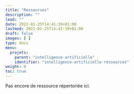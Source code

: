 ```yaml
---
title: "Ressources"
description: ""
lead: ""
date: 2022-01-25T14:41:39+01:00
lastmod: 2022-01-25T14:41:39+01:00
draft: false
images: [ ]
type: docs
menu:
  projets:
    parent: "intelligence-artificielle"
    identifier: "intelligence-artificielle-ressources"
weight: 0
toc: true
---
```


Pas encore de ressource répertoriée ici.